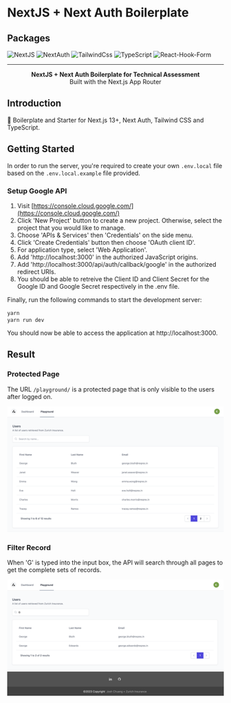 # NextJS + Next Auth Boilerplate

## Packages
![NextJS](https://img.shields.io/badge/next.js-000000?style=for-the-badge&logo=nextdotjs&logoColor=white)
![NextAuth](https://img.shields.io/badge/nextauth.js-1fabf0?style=for-the-badge&logo=nextdotjs&logoColor=white)
![TailwindCss](https://img.shields.io/badge/Tailwind_CSS-38B2AC?style=for-the-badge&logo=tailwind-css&logoColor=white)
![TypeScript](https://img.shields.io/badge/TypeScript-007ACC?style=for-the-badge&logo=typescript&logoColor=white)
![React-Hook-Form](https://img.shields.io/badge/ReactHookForm-EC5990?style=for-the-badge&logo=reacthookform&logoColor=white)

---
<div  align="center"><strong>NextJS + Next Auth Boilerplate for Technical Assessment</strong></div>

<div  align="center">Built with the Next.js App Router</div>

## Introduction

🚀 Boilerplate and Starter for Next.js 13+, Next Auth, Tailwind CSS and TypeScript.


## Getting Started

In order to run the server, you're required to create your own `.env.local` file based on the `.env.local.example` file provided. 

### Setup Google API 
1. Visit [https://console.cloud.google.com/](https://console.cloud.google.com/)
2. Click 'New Project' button to create a new project. Otherwise, select the project that you would like to manage.
3. Choose 'APIs & Services' then 'Credentials' on the side menu. 
4. Click 'Create Credentials' button then choose 'OAuth client ID'.
5. For application type, select 'Web Application'.
6. Add 'http://localhost:3000' in the authorized JavaScript origins.
7. Add 'http://localhost:3000/api/auth/callback/google' in the authorized redirect URIs.
8. You should be able to retreive the Client ID and Client Secret for the Google ID and Google Secret respectively in the .env file.

Finally, run the following commands to start the development server:

```
yarn
yarn run dev
```

You should now be able to access the application at http://localhost:3000.

## Result

### Protected Page

The URL `/playground/` is a protected page that is only visible to the users after logged on.

<img  alt="Shows the protected landing page after login."  src="./screenshots/landing.png">

### Filter Record

When 'G' is typed into the input box, the API will search through all pages to get the complete sets of records.

<img  alt="Shows the protected landing page after login."  src="./screenshots/filter-result.png">
